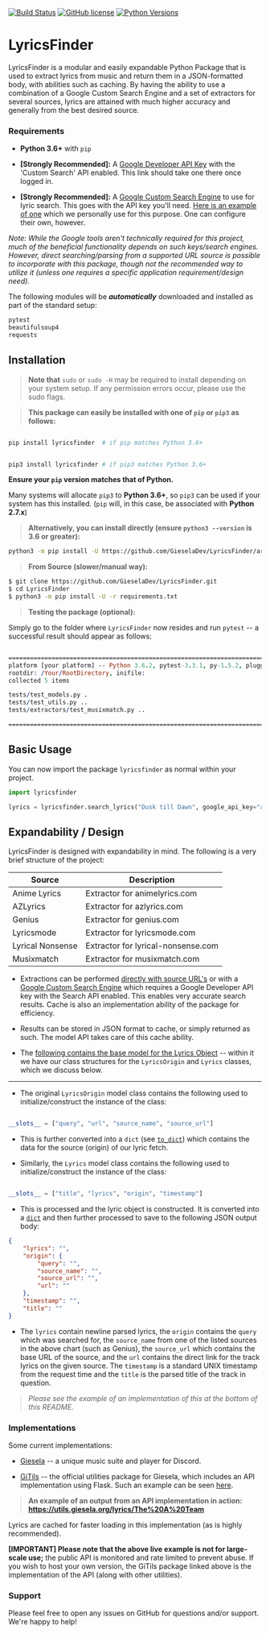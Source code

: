 [![Build Status](https://travis-ci.org/GieselaDev/LyricsFinder.svg?branch=master)](https://travis-ci.org/GieselaDev/LyricsFinder)
[![GitHub license](https://img.shields.io/github/license/GieselaDev/LyricsFinder.svg)](https://pypi.python.org/pypi/lyricsfinder)
[![Python Versions](https://img.shields.io/pypi/pyversions/lyricsfinder.svg)](https://pypi.python.org/pypi/lyricsfinder)

# LyricsFinder

LyricsFinder is a modular and easily expandable Python Package that is used to extract lyrics from music and return them in a JSON-formatted body, with abilities such as caching. By having the ability to use a combination of a Google Custom Search Engine and a set of extractors for several sources, lyrics are attained with much higher accuracy and generally from the best desired source.

### Requirements

- **Python 3.6+** with `pip` 

- **[Strongly Recommended]:** A [Google Developer API Key](https://console.developers.google.com/apis/library/customsearch.googleapis.com/?q=sear&id=8a9b6e90-7182-4ba2-a6f5-b7063dc57275) with the 'Custom Search' API enabled. This link should take one there once logged in. 
- **[Strongly Recommended]:** A [Google Custom Search Engine](https://cse.google.com/cse/) to use for lyric search. This goes with the API key you'll need. [Here is an example of one](https://cse.google.com/cse/publicurl?cx=002017775112634544492:7y5bpl2sn78) which we personally use for this purpose. One can configure their own, however.

*Note: While the Google tools aren't technically required for this project, much of the beneficial functionality depends on such keys/search engines. However, direct searching/parsing from a supported URL source is possible to incorporate with this package, though not the recommended way to utilize it (unless one requires a specific application requirement/design need).*


The following modules will be ___automatically___ downloaded and installed as part of the standard setup:

```prolog
pytest
beautifulsoup4
requests
```


## Installation 


> **Note that** `sudo` or `sudo -H` may be required to install depending on your system setup. If any permission errors occur, please use the sudo flags.


> **This package can easily be installed with one of `pip` or `pip3` as follows:**

```bash

pip install lyricsfinder  # if pip matches Python 3.6+


pip3 install lyricsfinder # if pip3 matches Python 3.6+
``` 

**Ensure your `pip` version matches that of Python.** 

Many systems will allocate `pip3` to **Python 3.6+**, so `pip3` can be used if your system has this installed. (`pip` will, in this case, be associated with **Python 2.7.x**)



> **Alternatively, you can install directly (ensure `python3 --version` is 3.6 or greater):**

```bash
python3 -m pip install -U https://github.com/GieselaDev/LyricsFinder/archive/master.zip
```

> **From Source (slower/manual way):**

```bash
$ git clone https://github.com/GieselaDev/LyricsFinder.git
$ cd LyricsFinder
$ python3 -m pip install -U -r requirements.txt
```


> **Testing the package (optional):**

Simply go to the folder where `LyricsFinder` now resides and run `pytest` -- a successful result should appear as follows:

```prolog

=========================================================================================================== test session starts ============================================================================================================
platform [your platform] -- Python 3.6.2, pytest-3.3.1, py-1.5.2, pluggy-0.6.0
rootdir: /Your/RootDirectory, inifile:
collected 5 items

tests/test_models.py .                                                                                                                                                                                                                [ 20%]
tests/test_utils.py ..                                                                                                                                                                                                                [ 60%]
tests/extractors/test_musixmatch.py ..                                                                                                                                                                                                [100%]

========================================================================================================= 5 passed in 0.73 seconds ==========================================================================================================
```



## Basic Usage

You can now import the package `lyricsfinder` as normal within your project. 

```python
import lyricsfinder

lyrics = lyricsfinder.search_lyrics("Dusk till Dawn", google_api_key="api key")
```


## Expandability / Design

LyricsFinder is designed with expandability in mind. The following is a very brief structure of the project:

| Source | Description |
| --- | --- |
| Anime Lyrics  | Extractor for animelyrics.com |
| AZLyrics | Extractor for azlyrics.com |
| Genius | Extractor for genius.com |
| Lyricsmode  | Extractor for lyricsmode.com |
| Lyrical Nonsense | Extractor for lyrical-nonsense.com |
| Musixmatch | Extractor for musixmatch.com |

- Extractions can be performed [directly with source URL's](https://github.com/GieselaDev/LyricsFinder/blob/master/lyricsfinder/lyrics.py#L27) or with a [Google Custom Search Engine](https://github.com/GieselaDev/LyricsFinder/blob/master/lyricsfinder/lyrics.py#L53) which requires a Google Developer API key with the Search API enabled. This enables very accurate search results. Cache is also an implementation ability of the package for efficiency.

- Results can be stored in JSON format to cache, or simply returned as such. The model API takes care of this cache ability.

- The [following contains the base model for the Lyrics Object](https://github.com/GieselaDev/LyricsFinder/blob/master/lyricsfinder/models/lyrics.py) -- within it we have our class structures for the `LyricsOrigin` and `Lyrics` classes, which we discuss below.

---------


- The original `LyricsOrigin` model class contains the following used to initialize/construct the instance of the class:

```python

__slots__ = ["query", "url", "source_name", "source_url"]
```

- This is further converted into a `dict` (see [`to_dict`](https://github.com/GieselaDev/LyricsFinder/blob/master/lyricsfinder/models/lyrics.py#L30)) which contains the data for the source (origin) of our lyric fetch.

- Similarly, the `Lyrics` model class contains the following used to initialize/construct the instance of the class: 

```python

__slots__ = ["title", "lyrics", "origin", "timestamp"]
``` 

- This is processed and the lyric object is constructed. It is converted into a [`dict`](https://github.com/GieselaDev/LyricsFinder/blob/master/lyricsfinder/models/lyrics.py#L68) and then further processed to save to the following JSON output body: 

```json
{
	"lyrics": "",
	"origin": {
		"query": "",
		"source_name": "",
		"source_url": "",
		"url": ""
	},
	"timestamp": "",
	"title": ""
}
```

- The `lyrics` contain newline parsed lyrics, the `origin` contains the `query` which was searched for, the `source_name` from one of the listed sources in the above chart (such as Genius), the `source_url` which contains the base URL of the source, and the `url` contains the direct link for the track lyrics on the given source. The `timestamp` is a standard UNIX timestamp from the request time and the `title` is the parsed title of the track in question. 

> *Please see the example of an implementation of this at the bottom of this README.*



### Implementations

Some current implementations:

- [Giesela](https://github.com/GieselaDev/Giesela) -- a unique music suite and player for Discord.

- [GiTils](https://github.com/GieselaDev/GiTils) -- the official utilities package for Giesela, which includes an API implementation using Flask. Such an example can be seen [here](https://github.com/GieselaDev/GiTils/blob/master/GiTils/blueprints/lyrics.py).


>  **An example of an output from an API implementation in action: https://utils.giesela.org/lyrics/The%20A%20Team**

Lyrics are cached for faster loading in this implementation (as is highly recommended). 

**[IMPORTANT] Please note that the above live example is not for large-scale use;** the public API is monitored and rate limited to prevent abuse. If you wish to host your own version, the GiTils package linked above is the implementation of the API (along with other utilities).

### Support

Please feel free to open any issues on GitHub for questions and/or support. We're happy to help!
